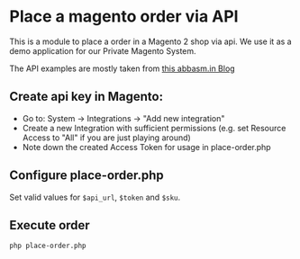 # Place a magento order via API

This is a module to place a order in a Magento 2 shop via api. We use it as a demo application for our Private Magento System.

The API examples are mostly taken from [this abbasm.in Blog](https://abbasm.in/magento-guest-order-api/)

## Create api key in Magento:

- Go to: System -> Integrations -> "Add new integration"
- Create a new Integration with sufficient permissions (e.g. set Resource Access to "All" if you are just playing around)
- Note down the created Access Token for usage in place-order.php

## Configure place-order.php

Set valid values for `$api_url`, `$token` and `$sku`.

## Execute order
``php place-order.php``


